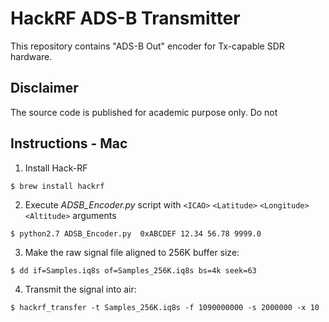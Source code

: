 # HackRF ADS-B Transmitter

This repository contains "ADS-B Out" encoder for Tx-capable SDR hardware.

## Disclaimer
The source code is published for academic purpose only. Do not 

## Instructions - Mac
1. Install Hack-RF
```
$ brew install hackrf
```

2. Execute *ADSB_Encoder.py* script with `<ICAO>` `<Latitude>` `<Longitude>` `<Altitude>` arguments
```
$ python2.7 ADSB_Encoder.py  0xABCDEF 12.34 56.78 9999.0
```
3. Make the raw signal file aligned to 256K buffer size:
```
$ dd if=Samples.iq8s of=Samples_256K.iq8s bs=4k seek=63
```
4. Transmit the signal into air:
```
$ hackrf_transfer -t Samples_256K.iq8s -f 1090000000 -s 2000000 -x 10
```
